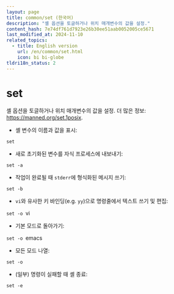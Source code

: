 ```yaml
---
layout: page
title: common/set (한국어)
description: "셸 옵션을 토글하거나 위치 매개변수의 값을 설정."
content_hash: 7e74df761d7923e26b30ee51aab0052005ce5671
last_modified_at: 2024-11-10
related_topics:
  - title: English version
    url: /en/common/set.html
    icon: bi bi-globe
tldri18n_status: 2
---
```

# set

셸 옵션을 토글하거나 위치 매개변수의 값을 설정.
더 많은 정보: <https://manned.org/set.1posix>.

- 셸 변수의 이름과 값을 표시:

`set`

- 새로 초기화된 변수를 자식 프로세스에 내보내기:

`set -a`

- 작업이 완료될 때 `stderr`에 형식화된 메시지 쓰기:

`set -b`

- `vi`와 유사한 키 바인딩(e.g. `yy`)으로 명령줄에서 텍스트 쓰기 및 편집:

`set -o `<span class="tldr-var badge badge-pill bg-dark-lm bg-white-dm text-white-lm text-dark-dm font-weight-bold">vi</span>

- 기본 모드로 돌아가기:

`set -o `<span class="tldr-var badge badge-pill bg-dark-lm bg-white-dm text-white-lm text-dark-dm font-weight-bold">emacs</span>

- 모든 모드 나열:

`set -o`

- (일부) 명령이 실패할 때 셸 종료:

`set -e`
